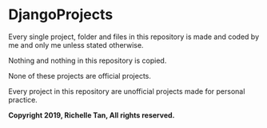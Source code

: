 # DjangoProjects

Every single project, folder and files in this repository is made and coded by me and only me unless stated otherwise.

Nothing and nothing in this repository is copied.

None of these projects are official projects.

Every project in this repository are unofficial projects made for personal practice.


<b> Copyright 2019, Richelle Tan, All rights reserved. </b>
